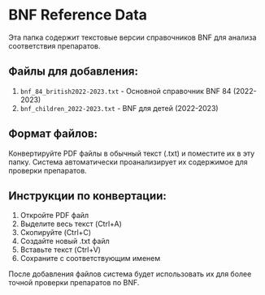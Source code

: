 # BNF Reference Data

Эта папка содержит текстовые версии справочников BNF для анализа соответствия препаратов.

## Файлы для добавления:

1. `bnf_84_british2022-2023.txt` - Основной справочник BNF 84 (2022-2023)
2. `bnf_children_2022-2023.txt` - BNF для детей (2022-2023)

## Формат файлов:

Конвертируйте PDF файлы в обычный текст (.txt) и поместите их в эту папку.
Система автоматически проанализирует их содержимое для проверки препаратов.

## Инструкции по конвертации:

1. Откройте PDF файл
2. Выделите весь текст (Ctrl+A)
3. Скопируйте (Ctrl+C)
4. Создайте новый .txt файл
5. Вставьте текст (Ctrl+V)
6. Сохраните с соответствующим именем

После добавления файлов система будет использовать их для более точной проверки препаратов по BNF.